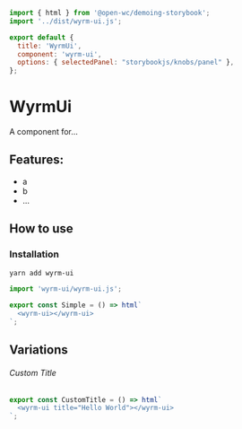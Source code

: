 ```js script
import { html } from '@open-wc/demoing-storybook';
import '../dist/wyrm-ui.js';

export default {
  title: 'WyrmUi',
  component: 'wyrm-ui',
  options: { selectedPanel: "storybookjs/knobs/panel" },
};
```

# WyrmUi

A component for...

## Features:

- a
- b
- ...

## How to use

### Installation

```bash
yarn add wyrm-ui
```

```js
import 'wyrm-ui/wyrm-ui.js';
```

```js preview-story
export const Simple = () => html`
  <wyrm-ui></wyrm-ui>
`;
```

## Variations

###### Custom Title

```js preview-story
export const CustomTitle = () => html`
  <wyrm-ui title="Hello World"></wyrm-ui>
`;
```
